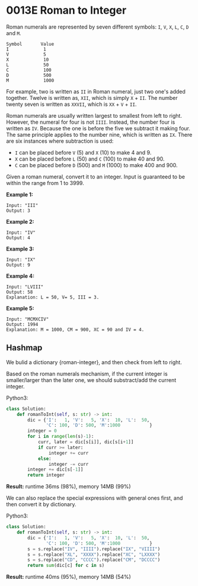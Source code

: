 # 0013E Roman to Integer

Roman numerals are represented by seven different symbols: `I`, `V`, `X`, `L`, `C`, `D` and `M`.

```
Symbol       Value
I             1
V             5
X             10
L             50
C             100
D             500
M             1000
```

For example, two is written as `II` in Roman numeral, just two one's added together. Twelve is written as, `XII`, which is simply `X` + `II`. The number twenty seven is written as `XXVII`, which is `XX` + `V` + `II`.

Roman numerals are usually written largest to smallest from left to right. However, the numeral for four is not `IIII`. Instead, the number four is written as `IV`. Because the one is before the five we subtract it making four. The same principle applies to the number nine, which is written as `IX`. There are six instances where subtraction is used:

* `I` can be placed before `V` (5) and `X` (10) to make 4 and 9. 
* `X` can be placed before `L` (50) and `C` (100) to make 40 and 90. 
* `C` can be placed before `D` (500) and `M` (1000) to make 400 and 900.

Given a roman numeral, convert it to an integer. Input is guaranteed to be within the range from 1 to 3999.

**Example 1:**

```
Input: "III"
Output: 3
```

**Example 2:**

```
Input: "IV"
Output: 4
```

**Example 3:**

```
Input: "IX"
Output: 9
```

**Example 4:**

```
Input: "LVIII"
Output: 58
Explanation: L = 50, V= 5, III = 3.
```

**Example 5:**

```
Input: "MCMXCIV"
Output: 1994
Explanation: M = 1000, CM = 900, XC = 90 and IV = 4.
```

## Hashmap 

We bulid a dictionary {roman-integer}, and then check from left to right. 

Based on the roman numerals mechanism, if the current integer is smaller/larger than the later one, we should substract/add the current integer.

Python3:

```python
class Solution:
    def romanToInt(self, s: str) -> int:
        dic = {'I':   1, 'V':   5, 'X':  10, 'L':  50,
               'C': 100, 'D': 500, 'M':1000           }
        integer = 0
        for i in range(len(s)-1):
            curr, later = dic[s[i]], dic[s[i+1]]
            if curr >= later:
                integer += curr
            else:
                integer -= curr
        integer += dic[s[-1]]
        return integer
```

**Result:** runtime 36ms (98%), memory 14MB (99%)

We can also replace the special expressions with general ones first, and then convert it by dictionary.

Python3:

```python
class Solution:
    def romanToInt(self, s: str) -> int:
        dic = {'I':   1, 'V':   5, 'X':  10, 'L':  50,
               'C': 100, 'D': 500, 'M':1000           }
        s = s.replace("IV", "IIII").replace("IX", "VIIII")
        s = s.replace("XL", "XXXX").replace("XC", "LXXXX")
        s = s.replace("CD", "CCCC").replace("CM", "DCCCC")
        return sum(dic[c] for c in s)
```

**Result:** runtime 40ms (95%), memory 14MB (54%)

